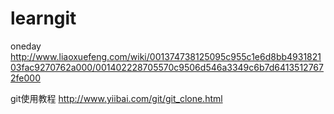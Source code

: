 learngit
========


oneday 
http://www.liaoxuefeng.com/wiki/001374738125095c955c1e6d8bb493182103fac9270762a000/001402228705570c9506d546a3349c6b7d64135127672fe000


git使用教程
http://www.yiibai.com/git/git_clone.html
